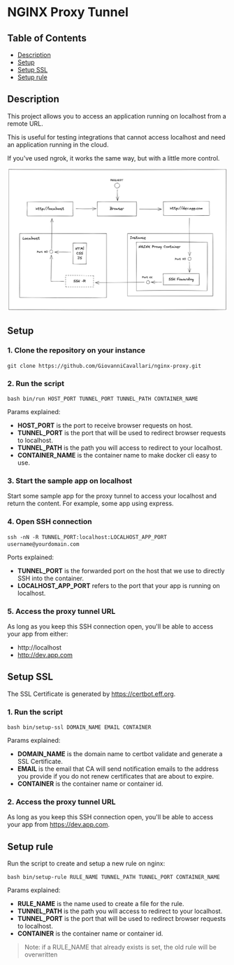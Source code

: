 # NGINX Proxy Tunnel

## Table of Contents
- [Description](#description)
- [Setup](#setup)
- [Setup SSL](#setup-ssl)
- [Setup rule](#setup-rule)

## Description

This project allows you to access an application running on localhost from a remote URL. 

This is useful for testing integrations that cannot access localhost and need an application running in the cloud.

If you've used ngrok, it works the same way, but with a little more control.

![Diagram](/diagram.png?raw=true "Diagram")

## Setup

###  1. Clone the repository on your instance

```
git clone https://github.com/GiovanniCavallari/nginx-proxy.git
```

### 2. Run the script

```
bash bin/run HOST_PORT TUNNEL_PORT TUNNEL_PATH CONTAINER_NAME
```

Params explained:
- **HOST_PORT** is the port to receive browser requests on host.
- **TUNNEL_PORT** is the port that will be used to redirect browser requests to localhost.
- **TUNNEL_PATH** is the path you will access to redirect to your localhost.
- **CONTAINER_NAME** is the container name to make docker cli easy to use.

### 3. Start the sample app on localhost

Start some sample app for the proxy tunnel to access your localhost and return the content. For example, some app using express.

### 4. Open SSH connection

```
ssh -nN -R TUNNEL_PORT:localhost:LOCALHOST_APP_PORT username@yourdomain.com
```

Ports explained:
- **TUNNEL_PORT** is the forwarded port on the host that we use to directly SSH into the container.
- **LOCALHOST_APP_PORT** refers to the port that your app is running on localhost.

### 5. Access the proxy tunnel URL

As long as you keep this SSH connection open, you'll be able to access your app from either:

- http://localhost
- http://dev.app.com


## Setup SSL

The SSL Certificate is generated by https://certbot.eff.org.

### 1. Run the script

```
bash bin/setup-ssl DOMAIN_NAME EMAIL CONTAINER
```

Params explained:
- **DOMAIN_NAME** is the domain name to certbot validate and generate a SSL Certificate.
- **EMAIL** is the email that CA will send notification emails to the address you provide if you do not renew certificates that are about to expire.
- **CONTAINER** is the container name or container id.

### 2. Access the proxy tunnel URL

As long as you keep this SSH connection open, you'll be able to access your app from https://dev.app.com.


## Setup rule

Run the script to create and setup a new rule on nginx:

```
bash bin/setup-rule RULE_NAME TUNNEL_PATH TUNNEL_PORT CONTAINER_NAME
```

Params explained:
- **RULE_NAME** is the name used to create a file for the rule.
- **TUNNEL_PATH** is the path you will access to redirect to your localhost.
- **TUNNEL_PORT** is the port that will be used to redirect browser requests to localhost.
- **CONTAINER** is the container name or container id.

> Note: if a RULE_NAME that already exists is set, the old rule will be overwritten